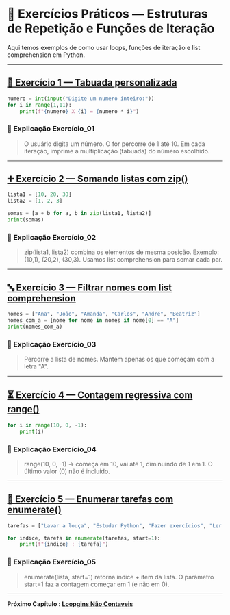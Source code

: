 # 📘 Exercícios Práticos — Estruturas de Repetição e Funções de Iteração

Aqui temos exemplos de como usar loops, funções de iteração e list comprehension em Python.

---

## [🔢 Exercício 1 — Tabuada personalizada](Ex_01.py)

```python
numero = int(input("Digite um numero inteiro:"))
for i in range(1,11):
    print(f"{numero} X {i} = {numero * i}")
```

### 📌 Explicação Exercício_01

> O usuário digita um número. O for percorre de 1 até 10.
> Em cada iteração, imprime a multiplicação (tabuada) do número escolhido.

---

## [➕ Exercício 2 — Somando listas com zip()](Ex_02.py)

```python
lista1 = [10, 20, 30]
lista2 = [1, 2, 3]

somas = [a + b for a, b in zip(lista1, lista2)]
print(somas)
```

### 📌 Explicação Exercício_02

> zip(lista1, lista2) combina os elementos de mesma posição. Exemplo: (10,1), (20,2), (30,3).
> Usamos list comprehension para somar cada par.

---

## [🔤 Exercício 3 — Filtrar nomes com list comprehension](Ex_03.py)

```python
nomes = ["Ana", "João", "Amanda", "Carlos", "André", "Beatriz"]
nomes_com_a = [nome for nome in nomes if nome[0] == "A"]
print(nomes_com_a)
```

### 📌 Explicação Exercício_03

> Percorre a lista de nomes. Mantém apenas os que começam com a letra "A".

---

## [⏳ Exercício 4 — Contagem regressiva com range()](Ex_04.py)

```python
for i in range(10, 0, -1):
    print(i)
```

### 📌 Explicação Exercício_04

> range(10, 0, -1) → começa em 10, vai até 1, diminuindo de 1 em 1. O último valor (0) não é incluído.

---

## [📝 Exercício 5 — Enumerar tarefas com enumerate()](Ex_05.py)

```python
tarefas = ["Lavar a louça", "Estudar Python", "Fazer exercícios", "Ler um livro"]

for indice, tarefa in enumerate(tarefas, start=1):
    print(f"{indice} : {tarefa}")
```

### 📌 Explicação Exercício_05

> enumerate(lista, start=1) retorna índice + item da lista. O parâmetro start=1 faz a contagem começar em 1 (e não em 0).

---

**Próximo Capítulo : [Loopgins Não Contaveis](../../aula_11/11_loopings_nao_contaveis.md)**
